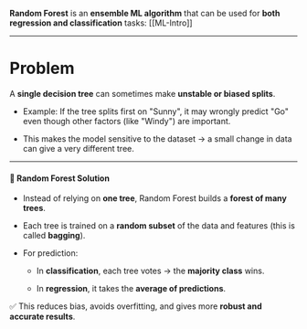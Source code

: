 **Random Forest** is an **ensemble ML algorithm** that can be used for **both regression and classification** tasks:  [[ML-Intro]]

---
# Problem
A **single decision tree** can sometimes make **unstable or biased splits**.

- Example: If the tree splits first on "Sunny", it may wrongly predict "Go" even though other factors (like "Windy") are important.
    
- This makes the model sensitive to the dataset → a small change in data can give a very different tree.
    

---

#### 🌲 **Random Forest Solution**

- Instead of relying on **one tree**, Random Forest builds a **forest of many trees**.
    
- Each tree is trained on a **random subset** of the data and features (this is called **bagging**).
    
- For prediction:
    
    - In **classification**, each tree votes → the **majority class** wins.
        
    - In **regression**, it takes the **average of predictions**.
        

✅ This reduces bias, avoids overfitting, and gives more **robust and accurate results**.

